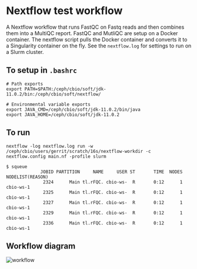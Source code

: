 # Nextflow test workflow  

A Nextflow workflow that runs FastQC on Fastq reads and then combines them into a MultiQC report. FastQC and MutliQC are setup on a Docker container. The nextflow script pulls the Docker container and converts it to a Singularity container on the fly. See the `nextflow.log` for settings to run on a Slurm cluster.

## To setup in `.bashrc`

```
# Path exports
export PATH=$PATH:/ceph/cbio/soft/jdk-11.0.2/bin:/ceph/cbio/soft/nextflow/

# Environmental variable exports
export JAVA_CMD=/ceph/cbio/soft/jdk-11.0.2/bin/java
export JAVA_HOME=/ceph/cbio/soft/jdk-11.0.2
```

## To run

`nextflow -log nextflow.log run -w /ceph/cbio/users/gerrit/scratch/16s/nextflow-workdir -c nextflow.config main.nf -profile slurm` 

```
$ squeue 
             JOBID PARTITION     NAME     USER ST       TIME  NODES NODELIST(REASON)
              2324      Main tl.rFQC. cbio-ws-  R       0:12      1 cbio-ws-1
              2325      Main tl.rFQC. cbio-ws-  R       0:12      1 cbio-ws-1
              2327      Main tl.rFQC. cbio-ws-  R       0:12      1 cbio-ws-1
              2329      Main tl.rFQC. cbio-ws-  R       0:12      1 cbio-ws-1
              2336      Main tl.rFQC. cbio-ws-  R       0:12      1 cbio-ws-1
```
## Workflow diagram

![workflow](https://raw.githubusercontent.com/grbot/run-fastqc/master/run-fastqc_flowchart.png "Nextflow workflow")
